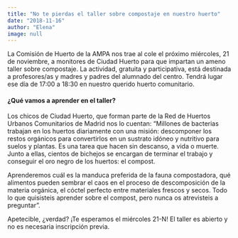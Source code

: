 ```yaml
---
title: "No te pierdas el taller sobre compostaje en nuestro huerto"
date: "2018-11-16"
author: "Elena"
image: null
---
```


La Comisión de Huerto de la AMPA nos trae al cole el próximo miércoles, 21 de noviembre, a monitores de Ciudad Huerto para que impartan un ameno taller sobre compostaje. La actividad, gratuita y participativa, está destinada a profesores/as y madres y padres del alumnado del centro. Tendrá lugar ese día de 17:00 a 18:30 en nuestro querido huerto comunitario.

<h4 class="font-semibold mt-4">¿Qué vamos a aprender en el taller?</h4>

Los chicos de Ciudad Huerto, que forman parte de la Red de Huertos Urbanos Comunitarios de Madrid nos lo cuentan: “Millones de bacterias trabajan en los huertos diariamente con una misión: descomponer los restos orgánicos para convertirlos en un sustrato idóneo y nutritivo para suelos y plantas. Es una tarea que hacen sin descanso, a vida o muerte. Junto a ellas, cientos de bichejos se encargan de terminar el trabajo y conseguir el oro negro de los huertos: el compost.

Aprenderemos cuál es la manduca preferida de la fauna compostadora, qué alimentos pueden sembrar el caos en el proceso de descomposición de la materia orgánica, el cóctel perfecto entre materiales frescos y secos. Todo lo que quisisteis aprender sobre el compost, pero nunca os atrevisteis a preguntar”.

Apetecible, ¿verdad? ¡Te esperamos el miércoles 21-N! El taller es abierto y no es necesaria inscripción previa.
